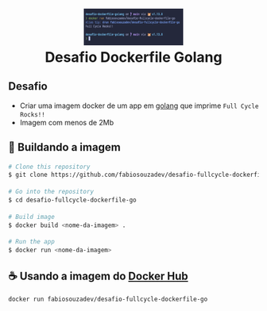 <h1 align="center">
  <br>
  <img src="https://raw.githubusercontent.com/fabiosouzadev/desafio-fullcycle-dockerfile-go/main/docs/screen.png" alt="screen" width="200">
  <br>
  Desafio Dockerfile Golang
</h1>

## Desafio

- Criar uma imagem docker de um app em [golang](https://go.dev/) que imprime `Full Cycle Rocks!!`
- Imagem com menos de 2Mb

## 🚀 Buildando a imagem

```bash
# Clone this repository
$ git clone https://github.com/fabiosouzadev/desafio-fullcycle-dockerfile-go

# Go into the repository
$ cd desafio-fullcycle-dockerfile-go

# Build image
$ docker build <nome-da-imagem> .

# Run the app
$ docker run <nome-da-imagem>
```

## ☕ Usando a imagem do [Docker Hub](https://hub.docker.com/)

```bash
docker run fabiosouzadev/desafio-fullcycle-dockerfile-go
```
